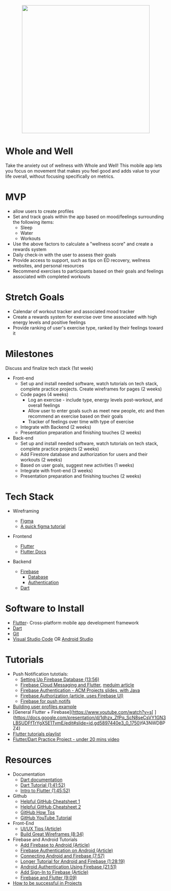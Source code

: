 <p align="center">
<img src="https://user-images.githubusercontent.com/90812886/189551530-4505340d-9b2b-4e6d-ab62-c55c844a40ea.jpg"width =  "400"/>
</p>

# Whole and Well
Take the anxiety out of wellness with Whole and Well! This mobile app lets you focus on movement that makes you feel good and adds value to your life overall, without focusing specifically on metrics.

# MVP
- allow users to create profiles
- Set and track goals within the app based on mood/feelings surrounding the following items:
    - Sleep 
    - Water 
    - Workouts
- Use the above factors to calculate a "wellness score" and create a rewards system
- Daily check-in with the user to assess their goals
- Provide access to support, such as tips on ED recovery, wellness websites, and personal resources
- Recommend exercises to participants based on their goals and feelings associated with completed workouts

# Stretch Goals
- Calendar of workout tracker and associated mood tracker
- Create a rewards system for exercise over time associated with high energy levels and positive feelings
- Provide ranking of user's exercise type, ranked by their feelings toward it

# Milestones
Discuss and finalize tech stack (1st week)
- Front-end
  - Set up and install needed software, watch tutorials on tech stack, complete practice projects. Create wireframes for pages (2 weeks)
  - Code pages (4 weeks)
    - Log an exercise - include type, energy levels post-workout, and overall feelings
    - Allow user to enter goals such as meet new people, etc and then recommend an exercise based on their goals
    - Tracker of feelings over time with type of exercise
  - Integrate with Backend (2 weeks)
  - Presentation preparation and finishing touches (2 weeks)
- Back-end
  - Set up and install needed software, watch tutorials on tech stack, complete practice projects (2 weeks)
  - Add Firestore database and authorization for users and their workouts (2 weeks)
  - Based on user goals, suggest new activities (1 weeks)
  - Integrate with front-end (3 weeks)
  - Presentation preparation and finishing touches (2 weeks)


# Tech Stack
- Wireframing
  - [Figma](https://www.figma.com)
  - [A quick figma tutorial](https://www.youtube.com/watch?v=FTFaQWZBqQ8)
  
- Frontend
  - [Flutter](https://flutter.dev)
  - [Flutter Docs](https://docs.flutter.dev)
- Backend
  - [Firebase](https://firebase.google.com)
    - [Database](https://firebase.google.com/docs/database)
    - [Authentication](https://firebase.google.com/docs/auth)
  - [Dart](https://www.youtube.com/watch?v=veMhOYRib9o)

# Software to Install
- [Flutter](https://docs.flutter.dev/get-started/install)- Cross-platform mobile app development framework
- [Dart](https://dart.dev/get-dart)
- [Git](https://git-scm.com/downloads)
- [Visual Studio Code](https://code.visualstudio.com/download) OR [Android Studio](https://developer.android.com/studio/?gclid=Cj0KCQiAxoiQBhCRARIsAPsvo-xXX5s86oGHEjB2qkbUpziXVTtE7hKYu-75k1RGtP3RvP7XNLb1n4UaAnxGEALw_wcB&gclsrc=aw.ds)

# Tutorials
- Push Notification tutotials:
   - [Setting Up Firebase Database (13:56)](https://www.youtube.com/watch?v=haMOUb3KVSo)
  - [Firebase Cloud Messaging and Flutter](https://www.youtube.com/watch?v=2TSm2YGBT1s), [meduim article](https://medium.com/comerge/implementing-push-notifications-in-flutter-apps-aef98451e8f1)
  - [Firebase Authentication - ACM Projects slides, with Java](https://docs.google.com/presentation/d/1dhzx_ZfPq_ScN8seCsVY1GN3LBSUDFfTrYgX5E1TvmE/edit#slide=id.gd5897440e3_0_1750)
  - [Firebase Authorization (article, uses Firebase UI)](https://firebase.google.com/docs/auth/android/firebaseui)
  - [Firebase for push notifs](https://medium.com/firebase-developers/build-a-transactional-push-notifications-system-using-only-firebase-2b792bb25a60)
 - [Building user profiles example](https://www.youtube.com/watch?v=1hPgQWbWmEk)
 - [General Flutter + Firebase](https://www.youtube.com/watch?v=s[
](https://docs.google.com/presentation/d/1dhzx_ZfPq_ScN8seCsVY1GN3LBSUDFfTrYgX5E1TvmE/edit#slide=id.gd5897440e3_0_1750)fA3NWDBPZ4)
 - [Flutter tutorials playlist](https://youtube.com/playlist?list=PL4cUxeGkcC9jLYyp2Aoh6hcWuxFDX6PBJ)
 - [Flutter/Dart Practice Project - under 20 mins video](https://www.youtube.com/watch?v=oX9PQI0D-v4)

# Resources
- Documentation
  - [Dart documentation](https://dart.dev/guides)
  - [Dart Tutorial (1:41:52)](https://www.youtube.com/watch?v=Ej_Pcr4uC2Q)
  - [Intro to Flutter (1:45:52)](https://www.youtube.com/watch?v=pTJJsmejUOQ)
 - Github
   - [Helpful GitHub Cheatsheet 1](https://education.github.com/git-cheat-sheet-education.pdf)
    - [Helpful GitHub Cheatsheet 2](https://drive.google.com/file/d/1OddwoSvNJ3dQuEBw3RERieMXmOicif9_/view)
    - [GitHub How Tos](https://docs.github.com/en/get-started/quickstart/hello-world)
   - [GitHub YouTube Tutorial](https://www.youtube.com/watch?v=SWYqp7iY_Tc)
- Front-End
    - [UI/UX Tips (Article)](https://www.uxpin.com/studio/blog/guide-design-consistency-best-practices-ui-ux-designers/)
    - [Build Great Wireframes (8:34)](https://www.youtube.com/watch?v=KdfO_e0yK-g)
- Firebase and Android Tutorials
   -  [Add Firebase to Android (Article)](https://firebase.google.com/docs/android/setup)
    - [Firebase Authentication on Android (Article)](https://firebase.google.com/docs/auth/android/start)
   - [Connecting Android and Firebase (7:57)](https://www.youtube.com/watch?v=lnidtzL71ZA)
    - [Longer Tutorial for Android and Firebase (1:28:19)](https://www.youtube.com/watch?v=SV9pJqR41KI)
    - [Android Authentication Using Firebase (21:51)](https://www.youtube.com/watch?v=Z-RE1QuUWPg)
   - [Add Sign-In to Firebase (Article)](https://firebase.google.com/docs/auth/android/firebaseui)
   - [Firebase and Flutter (9:09)](https://www.youtube.com/watch?v=Wa0rdbb53I8)
- [How to be successful in Projects](https://docs.google.com/document/d/18Zi3DrKG5e6g5Bojr8iqxIu6VIGl86YBSFlsnJnlM88/edit?usp=sharing)

